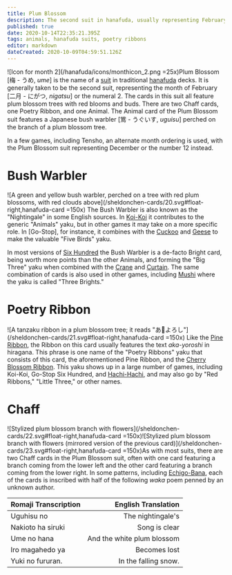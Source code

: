 ```yaml
---
title: Plum Blossom
description: The second suit in hanafuda, usually representing February or the number 2
published: true
date: 2020-10-14T22:35:21.395Z
tags: animals, hanafuda suits, poetry ribbons
editor: markdown
dateCreated: 2020-10-09T04:59:51.126Z
---
```


![Icon for month 2](/hanafuda/icons/monthicon_2.png =25x)Plum Blossom [梅 - うめ, *ume*] is the name of a [suit](/en/hanafuda/suits) in traditional [hanafuda](/en/hanafuda) decks. It is generally taken to be the second suit, representing the month of February [二月 - にがつ, *nigatsu*] or the numeral 2. The cards in this suit all feature plum blossom trees with red blooms and buds. There are two Chaff cards, one Poetry Ribbon, and one Animal. The Animal card of the Plum Blossom suit features a Japanese bush warbler [鴬 - うぐいす, *uguisu*] perched on the branch of a plum blossom tree.

In a few games, including Tensho, an alternate month ordering is used, with the Plum Blossom suit representing December or the number 12 instead.

# Bush Warbler
![A green and yellow bush warbler, perched on a tree with red plum blossoms, with red clouds above](/sheldonchen-cards/20.svg#float-right,hanafuda-card =150x) The Bush Warbler is also known as the "Nightingale" in some English sources. In [Koi-Koi](/en/hanafuda/games/koi-koi) it contributes to the generic "Animals" yaku, but in other games it may take on a more specific role. In [Go-Stop], for instance, it combines with the [Cuckoo](/en/hanafuda/suits/wisteria#cuckoo-with-crescent-moon) and [Geese](/en/hanafuda/suits/susuki-grass#geese) to make the valuable "Five Birds" yaku.

In most versions of [Six Hundred](/en/hanafuda/games/roppyakken) the Bush Warbler is a de-facto Bright card, being worth more points than the other Animals, and forming the "Big Three" yaku when combined with the [Crane](/en/hanafuda/suits/pine#crane-with-sun) and [Curtain](/en/hanafuda/suits/cherry-blossom#flower-viewing-curtain). The same combination of cards is also used in other games, including [Mushi](/en/hanafuda/games/mushi) where the yaku is called "Three Brights."
# Poetry Ribbon
![A tanzaku ribbon in a plum blossom tree; it reads "あ𛀙よろし"](/sheldonchen-cards/21.svg#float-right,hanafuda-card =150x) Like the [Pine Ribbon](/en/hanafuda/suits/pine#poetry-ribbon), the Ribbon on this card usually features the text *aka-yoroshi* in hiragana. This phrase is one name of the "Poetry Ribbons" yaku that consists of this card, the aforementioned Pine Ribbon, and the [Cherry Blossom Ribbon](/en/hanafuda/suits/cherry-blossom#poetry-ribbon). This yaku shows up in a large number of games, including Koi-Koi, Go-Stop Six Hundred, and [Hachi-Hachi](/en/hanafuda/games/hachi-hachi), and may also go by "Red Ribbons," "Little Three," or other names.
# Chaff
![Stylized plum blossom branch with flowers](/sheldonchen-cards/22.svg#float-right,hanafuda-card =150x)![Stylized plum blossom branch with flowers (mirrored version of the previous card)](/sheldonchen-cards/23.svg#float-right,hanafuda-card =150x)As with most suits, there are two Chaff cards in the Plum Blossom suit, often with one card featuring a branch coming from the lower left and the other card featuring a branch coming from the lower right. In some patterns, including [Echigo-Bana](/en/hanafuda/patterns/echigobana), each of the cards is inscribed with half of the following *waka* poem penned by an unknown author.

|Romaji Transcription|English Translation|
|:---|---:|
|Uguhisu no|The nightingale's|
|Nakioto ha siruki|Song is clear|
|Ume no hana|And the white plum blossom|
|Iro magahedo ya|Becomes lost|
|Yuki no fururan.|In the  falling  snow.|